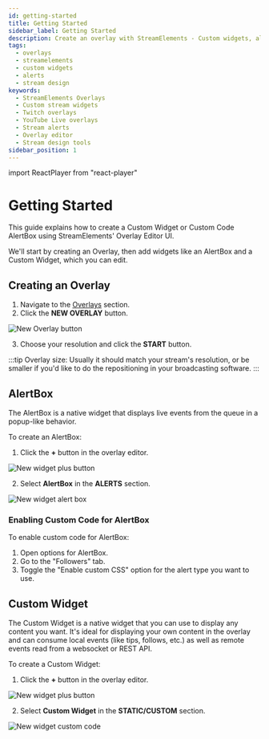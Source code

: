 ```yaml
---
id: getting-started
title: Getting Started
sidebar_label: Getting Started
description: Create an overlay with StreamElements - Custom widgets, alerts, and more for Twitch and YouTube Live.
tags:
  - overlays
  - streamelements
  - custom widgets
  - alerts
  - stream design
keywords:
  - StreamElements Overlays
  - Custom stream widgets
  - Twitch overlays
  - YouTube Live overlays
  - Stream alerts
  - Overlay editor
  - Stream design tools
sidebar_position: 1
---
```


import ReactPlayer from "react-player"

# Getting Started

This guide explains how to create a Custom Widget or Custom Code AlertBox using StreamElements' Overlay Editor UI.

We'll start by creating an Overlay, then add widgets like an AlertBox and a Custom Widget, which you can edit.

## Creating an Overlay

1. Navigate to the [Overlays](https://streamelements.com/dashboard/overlays) section.
2. Click the **NEW OVERLAY** button.

![New Overlay button](img/new-overlay-button.png)

3. Choose your resolution and click the **START** button.

:::tip
Overlay size: Usually it should match your stream's resolution, or be smaller if you'd like to do the repositioning in your broadcasting software.
:::

## AlertBox

The AlertBox is a native widget that displays live events from the queue in a popup-like behavior.

To create an AlertBox:

1. Click the **+** button in the overlay editor.

![New widget plus button](img/new-widget-plus-button.png)

2. Select **AlertBox** in the **ALERTS** section.

![New widget alert box](img/new-widget-alert-box.png)

### Enabling Custom Code for AlertBox

To enable custom code for AlertBox:

1. Open options for AlertBox.
2. Go to the "Followers" tab.
3. Toggle the "Enable custom CSS" option for the alert type you want to use.

<ReactPlayer controls url="/video/alertbox-css-editor.mp4" />

## Custom Widget

The Custom Widget is a native widget that you can use to display any content you want. It's ideal for displaying your own content in the overlay and can consume local events (like tips, follows, etc.) as well as remote events read from a websocket or REST API.

To create a Custom Widget:

1. Click the **+** button in the overlay editor.

![New widget plus button](img/new-widget-plus-button.png)

2. Select **Custom Widget** in the **STATIC/CUSTOM** section.

![New widget custom code](img/new-widget-custom-code.png)
